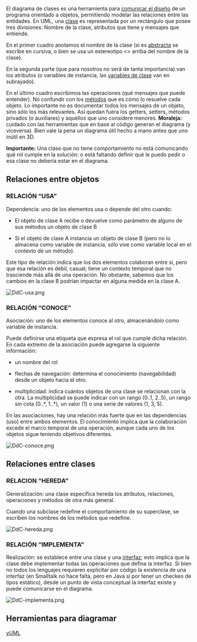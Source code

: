 El diagrama de clases es una herramienta para [comunicar el diseño](comunicacion.html) de un programa orientado a objetos, permitiendo modelar las relaciones entre las entidades. En UML, una [clase](clases.html) es representada por un rectángulo que posee tres divisiones: Nombre de la clase, atributos que tiene y mensajes que entiende.

En el primer cuadro anotamos el nombre de la clase (si es [abstracta](herencia-clase-abstracta.html) se escribe en cursiva, o bien se usa un estereotipo &lt;<abstract>&gt; arriba del nombre de la clase).

En la segunda parte (que para nosotros no será de tanta importancia) van los atributos (o variables de instancia, las [variables de clase](variables-y-metodos-de-clase.html) van en subrayado).

En el último cuadro escribimos las operaciones (qué mensajes que puede entender). No confundir con los [métodos](mensajes-y-metodos.html) que es cómo lo resuelve cada objeto. Lo importante no es documentar todos los mensajes de un objeto, sino sólo los más relevantes. Así quedan fuera los getters, setters, métodos privados (o auxiliares) y aquellos que uno considere menores. **Moraleja:** cuidado con las herramientas que en base al código generan el diagrama (y viceversa). Bien vale la pena un diagrama útil hecho a mano antes que uno inútil en 3D.

**Importante:** Una clase que no tiene comportamiento no está comunicando qué rol cumple en la solución: o está faltando definir qué le puedo pedir o esa clase no debería estar en el diagrama.

Relaciones entre objetos
------------------------

### RELACIÓN “USA”

Dependencia: uno de los elementos usa o depende del otro cuando:

-   El objeto de clase A recibe o devuelve como parámetro de alguno de sus métodos un objeto de clase B

<!-- -->

-   Si el objeto de clase A instancia un objeto de clase B (pero no lo almacena como variable de instancia, sólo vive como variable local en el contexto de un método).

Este tipo de relación indica que los dos elementos colaboran entre sí, pero que esa relación es débil, casual; tiene un contexto temporal que no trasciende más allá de una operación. No obstante, sabemos que los cambios en la clase B podrían impactar en alguna medida en la clase A.

![](DdC-usa.png "DdC-usa.png")

### RELACIÓN “CONOCE”

Asociación: uno de los elementos conoce al otro, almacenándolo como variable de instancia.

Puede definirse una etiqueta que expresa el rol que cumple dicha relación. En cada extremo de la asociación puede agregarse la siguiente información:

-   un nombre del rol

<!-- -->

-   flechas de navegación: determina el conocimiento (navegabilidad) desde un objeto hacia el otro.

<!-- -->

-   multiplicidad: indica cuántos objetos de una clase se relacionan con la otra. La multiplicidad se puede indicar con un rango (0..1, 2..5), un rango sin cota (0..\*, 1..\*), un valor (1) o una serie de valores (1, 3, 5).

En las asociaciones, hay una relación más fuerte que en las dependencias (uso) entre ambos elementos. El conocimiento implica que la colaboración excede el marco temporal de una operación, aunque cada uno de los objetos sigue teniendo objetivos diferentes.

![](DdC-conoce.png "DdC-conoce.png")

Relaciones entre clases
-----------------------

### RELACION “HEREDA”

Generalización: una clase específica hereda los atributos, relaciones, operaciones y métodos de otra más general.

Cuando una subclase redefine el comportamiento de su superclase, se escriben los nombres de los métodos que redefine.

![](DdC-hereda.png "DdC-hereda.png")

### RELACIÓN “IMPLEMENTA”

Realización: se establece entre una clase y una [interfaz](interfaz.html); esto implica que la clase debe implementar todas las operaciones que defina la interfaz. Si bien no todos los lenguajes requieren explicitar por código la existencia de una interfaz (en Smalltalk no hace falta, pero en Java sí por tener un checkeo de tipos estático), desde un punto de vista conceptual la interfaz existe y puede comunicarse en el diagrama.

![](DdC-implementa.png "DdC-implementa.png")

Herramientas para diagramar
---------------------------

[yUML](http://yuml.me/)
